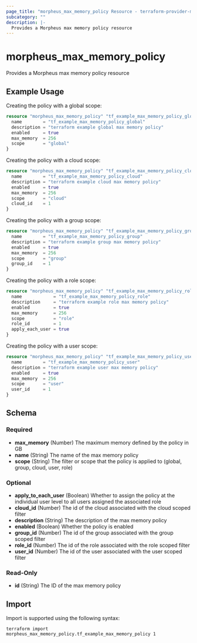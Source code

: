 ```yaml
---
page_title: "morpheus_max_memory_policy Resource - terraform-provider-morpheus"
subcategory: ""
description: |-
  Provides a Morpheus max memory policy resource
---
```


# morpheus_max_memory_policy

Provides a Morpheus max memory policy resource

## Example Usage

Creating the policy with a global scope:

```terraform
resource "morpheus_max_memory_policy" "tf_example_max_memory_policy_global" {
  name        = "tf_example_max_memory_policy_global"
  description = "terraform example global max memory policy"
  enabled     = true
  max_memory  = 256
  scope       = "global"
}
```

Creating the policy with a cloud scope:

```terraform
resource "morpheus_max_memory_policy" "tf_example_max_memory_policy_cloud" {
  name        = "tf_example_max_memory_policy_cloud"
  description = "terraform example cloud max memory policy"
  enabled     = true
  max_memory  = 256
  scope       = "cloud"
  cloud_id    = 1
}
```

Creating the policy with a group scope:

```terraform
resource "morpheus_max_memory_policy" "tf_example_max_memory_policy_group" {
  name        = "tf_example_max_memory_policy_group"
  description = "terraform example group max memory policy"
  enabled     = true
  max_memory  = 256
  scope       = "group"
  group_id    = 1
}
```

Creating the policy with a role scope:

```terraform
resource "morpheus_max_memory_policy" "tf_example_max_memory_policy_role" {
  name            = "tf_example_max_memory_policy_role"
  description     = "terraform example role max memory policy"
  enabled         = true
  max_memory      = 256
  scope           = "role"
  role_id         = 1
  apply_each_user = true
}
```

Creating the policy with a user scope:

```terraform
resource "morpheus_max_memory_policy" "tf_example_max_memory_policy_user" {
  name        = "tf_example_max_memory_policy_user"
  description = "terraform example user max memory policy"
  enabled     = true
  max_memory  = 256
  scope       = "user"
  user_id     = 1
}
```

<!-- schema generated by tfplugindocs -->
## Schema

### Required

- **max_memory** (Number) The maximum memory defined by the policy in GB
- **name** (String) The name of the max memory policy
- **scope** (String) The filter or scope that the policy is applied to (global, group, cloud, user, role)

### Optional

- **apply_to_each_user** (Boolean) Whether to assign the policy at the individual user level to all users assigned the associated role
- **cloud_id** (Number) The id of the cloud associated with the cloud scoped filter
- **description** (String) The description of the max memory policy
- **enabled** (Boolean) Whether the policy is enabled
- **group_id** (Number) The id of the group associated with the group scoped filter
- **role_id** (Number) The id of the role associated with the role scoped filter
- **user_id** (Number) The id of the user associated with the user scoped filter

### Read-Only

- **id** (String) The ID of the max memory policy

## Import

Import is supported using the following syntax:

```shell
terraform import morpheus_max_memory_policy.tf_example_max_memory_policy 1
```
